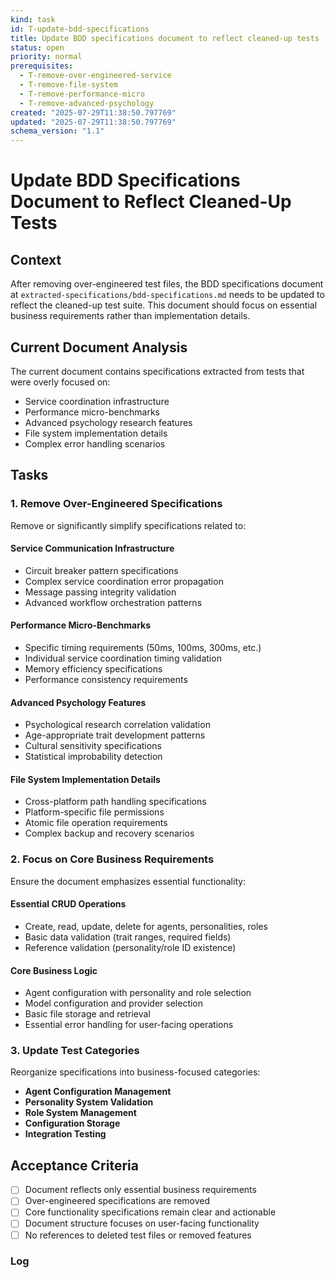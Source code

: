 ```yaml
---
kind: task
id: T-update-bdd-specifications
title: Update BDD specifications document to reflect cleaned-up tests
status: open
priority: normal
prerequisites:
  - T-remove-over-engineered-service
  - T-remove-file-system
  - T-remove-performance-micro
  - T-remove-advanced-psychology
created: "2025-07-29T11:38:50.797769"
updated: "2025-07-29T11:38:50.797769"
schema_version: "1.1"
---
```


# Update BDD Specifications Document to Reflect Cleaned-Up Tests

## Context

After removing over-engineered test files, the BDD specifications document at `extracted-specifications/bdd-specifications.md` needs to be updated to reflect the cleaned-up test suite. This document should focus on essential business requirements rather than implementation details.

## Current Document Analysis

The current document contains specifications extracted from tests that were overly focused on:

- Service coordination infrastructure
- Performance micro-benchmarks
- Advanced psychology research features
- File system implementation details
- Complex error handling scenarios

## Tasks

### 1. Remove Over-Engineered Specifications

Remove or significantly simplify specifications related to:

#### Service Communication Infrastructure

- Circuit breaker pattern specifications
- Complex service coordination error propagation
- Message passing integrity validation
- Advanced workflow orchestration patterns

#### Performance Micro-Benchmarks

- Specific timing requirements (50ms, 100ms, 300ms, etc.)
- Individual service coordination timing validation
- Memory efficiency specifications
- Performance consistency requirements

#### Advanced Psychology Features

- Psychological research correlation validation
- Age-appropriate trait development patterns
- Cultural sensitivity specifications
- Statistical improbability detection

#### File System Implementation Details

- Cross-platform path handling specifications
- Platform-specific file permissions
- Atomic file operation requirements
- Complex backup and recovery scenarios

### 2. Focus on Core Business Requirements

Ensure the document emphasizes essential functionality:

#### Essential CRUD Operations

- Create, read, update, delete for agents, personalities, roles
- Basic data validation (trait ranges, required fields)
- Reference validation (personality/role ID existence)

#### Core Business Logic

- Agent configuration with personality and role selection
- Model configuration and provider selection
- Basic file storage and retrieval
- Essential error handling for user-facing operations

### 3. Update Test Categories

Reorganize specifications into business-focused categories:

- **Agent Configuration Management**
- **Personality System Validation**
- **Role System Management**
- **Configuration Storage**
- **Integration Testing**

## Acceptance Criteria

- [ ] Document reflects only essential business requirements
- [ ] Over-engineered specifications are removed
- [ ] Core functionality specifications remain clear and actionable
- [ ] Document structure focuses on user-facing functionality
- [ ] No references to deleted test files or removed features

### Log
